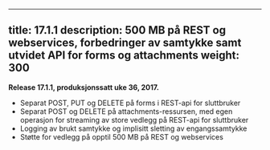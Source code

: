 
---
title: 17.1.1
description: 500 MB på REST og webservices, forbedringer av samtykke samt utvidet API for forms og attachments
weight: 300
---

**Release 17.1.1, produksjonssatt uke 36, 2017.**

 - Separat POST, PUT og DELETE på forms i REST-api for sluttbruker
 - Separat POST og DELETE på attachments-ressursen, med egen operasjon for streaming av store vedlegg på REST-api for sluttbruker
 - Logging av brukt samtykke og implisitt sletting av engangssamtykke
 - Støtte for vedlegg på opptil 500 MB på REST og webservices